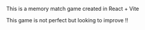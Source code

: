 This is a memory match game created in React + Vite 

This game is not perfect but looking to improve !!